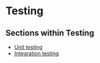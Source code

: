 # Testing

## Sections within Testing

* [Unit testing](unit-testing/readme.md)
* [Integration testing](integration-testing/readme.md)
